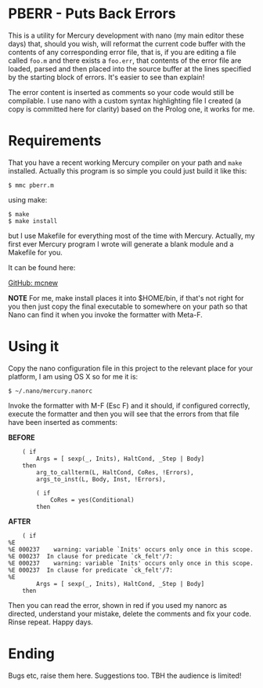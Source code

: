 # PBERR - Puts Back Errors

This is a utility for Mercury development with nano (my main editor these days)
that, should you wish, will reformat the current code buffer with the contents
of any corresponding error file, that is, if you are editing a file called
`foo.m` and there exists a `foo.err`, that contents of the error file are
loaded, parsed and then placed into the source buffer at the lines specified by
the starting block of errors. It's easier to see than explain!

The error content is inserted as comments so your code would still be
compilable. I use nano with a custom syntax highlighting file I created (a copy
is committed here for clarity) based on the Prolog one, it works for me.

# Requirements

That you have a recent working Mercury compiler on your path and `make` installed. Actually this program is so simple you could just build it like this:

    $ mmc pberr.m

using make:

    $ make
    $ make install

but I use Makefile for everything most of the time with Mercury. Actually, my first ever Mercury program I wrote will generate a blank module and a Makefile for you.

It can be found here:

  [GitHub: mcnew](https://github.com/emacstheviking/mcnew)


**NOTE** For me, make install places it into $HOME/bin, if that's not right for
you then just copy the final executable to somewhere on your path so that Nano
can find it when you invoke the formatter with Meta-F.


# Using it

Copy the nano configuration file in this project to the relevant place for your platform, I am using OS X so for me it is:

    $ ~/.nano/mercury.nanorc

Invoke the formatter with M-F (Esc F) and it should, if configured correctly, execute the formatter and then you will see that the errors from that file have been inserted as comments:

**BEFORE**

        ( if
            Args = [ sexp(_, Inits), HaltCond, _Step | Body]
        then
            arg_to_callterm(L, HaltCond, CoRes, !Errors),
            args_to_inst(L, Body, Inst, !Errors),

            ( if
                CoRes = yes(Conditional)
            then

**AFTER**

        ( if
    %E
    %E 000237    warning: variable `Inits' occurs only once in this scope.
    %E 000237  In clause for predicate `ck_felt'/7:
    %E 000237    warning: variable `Inits' occurs only once in this scope.
    %E 000237  In clause for predicate `ck_felt'/7:
    %E
            Args = [ sexp(_, Inits), HaltCond, _Step | Body]
        then

Then you can read the error, shown in red if you used my nanorc as directed,
understand your mistake, delete the comments and fix your code. Rinse repeat.
Happy days.

# Ending

Bugs etc, raise them here. Suggestions too. TBH the audience is limited!

